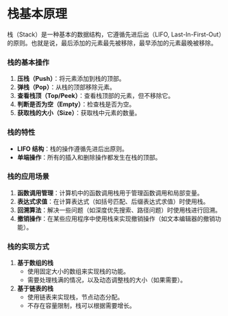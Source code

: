 # 栈基本原理

栈（Stack）是一种基本的数据结构，它遵循先进后出（LIFO, Last-In-First-Out）的原则。也就是说，最后添加的元素最先被移除，最早添加的元素最晚被移除。

### 栈的基本操作

1. **压栈（Push）**：将元素添加到栈的顶部。
2. **弹栈（Pop）**：从栈的顶部移除元素。
3. **查看栈顶（Top/Peek）**：查看栈顶部的元素，但不移除它。
4. **判断是否为空（Empty）**：检查栈是否为空。
5. **获取栈的大小（Size）**：获取栈中元素的数量。

### 栈的特性

- **LIFO 结构**：栈的操作遵循先进后出原则。
- **单端操作**：所有的插入和删除操作都发生在栈的顶部。

### 栈的应用场景

1. **函数调用管理**：计算机中的函数调用栈用于管理函数调用和局部变量。
2. **表达式求值**：在计算表达式（如括号匹配、后缀表达式求值）时使用栈。
3. **回溯算法**：解决一些问题（如深度优先搜索、路径问题）时使用栈进行回溯。
4. **撤销操作**：在某些应用程序中使用栈来实现撤销操作（如文本编辑器的撤销功能）。

### 栈的实现方式

1. **基于数组的栈**
   - 使用固定大小的数组来实现栈的功能。
   - 需要处理栈满的情况，以及动态调整栈的大小（如果需要）。
2. **基于链表的栈**
   - 使用链表来实现栈，节点动态分配。
   - 不存在容量限制，栈可以根据需要增长。
